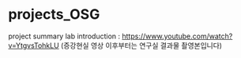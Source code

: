 # projects_OSG
project summary
lab introduction : https://www.youtube.com/watch?v=YtgvsTohkLU
(증강현실 영상 이후부터는 연구실 결과물 촬영본입니다)
